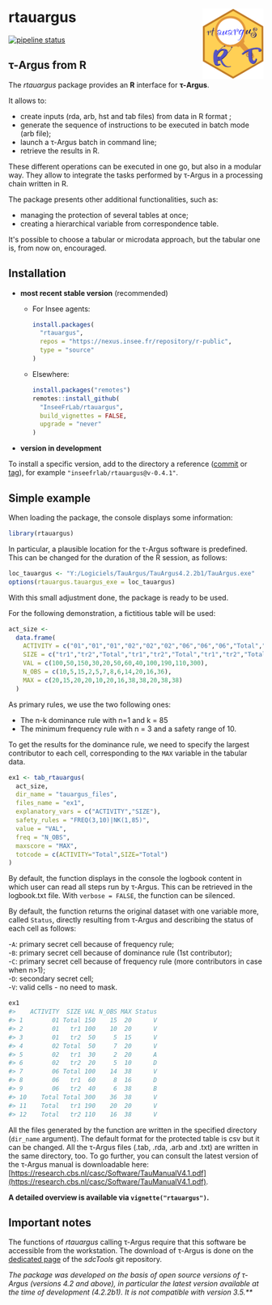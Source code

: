 # rtauargus <a href=' https://inseefrlab.github.io/rtauargus/'><img src='man/figures/rtauargus_logo.png' align="right" height="139" /></a>  

<!-- badges: start -->
[![pipeline status](https://gitlab.insee.fr/outilsconfidentialite/rtauargus/badges/master/pipeline.svg)](https://gitlab.insee.fr/outilsconfidentialite/rtauargus/-/pipelines)
<!-- badges: end -->

<!--![](vignettes/R_logo_small.png) ![](vignettes/TauBall2_small.png)-->

  
## τ-Argus from R

The *rtauargus* package provides an **R** interface for **τ-Argus**.

It allows to:

- create inputs (rda, arb, hst and tab files) from data in R format ;
- generate the sequence of instructions to be executed in batch mode (arb file);
- launch a τ-Argus batch in command line;
- retrieve the results in R.

These different operations can be executed in one go, but also in a modular way.
They allow to integrate the tasks performed by τ-Argus in a processing chain written in R.

The package presents other additional functionalities, such as:  

- managing the protection of several tables at once;
- creating a hierarchical variable from correspondence table.

It's possible to choose a tabular or microdata approach, but the tabular 
one is, from now on, encouraged.

## Installation

* **most recent stable version** (recommended)

  - For Insee agents:  
    ```r
    install.packages(
      "rtauargus",
      repos = "https://nexus.insee.fr/repository/r-public",
      type = "source"
    )
    ```
    
  - Elsewhere:
    ```r
    install.packages("remotes")
    remotes::install_github(
      "InseeFrLab/rtauargus",
      build_vignettes = FALSE,
      upgrade = "never"
    )
    ```

* **version in development**

To install a specific version, add to the directory a reference
([commit](https://github.com/inseefrlab/rtauargus/commits/master) or
[tag](https://github.com/inseefrlab/rtauargus/tags)),
for example `"inseefrlab/rtauargus@v-0.4.1"`.

## Simple example

When loading the package, the console displays some information:


```r
library(rtauargus)
```

In particular, a plausible location for the &tau;-Argus software is
predefined. This can be changed for the duration of the R session, as follows:

```r
loc_tauargus <- "Y:/Logiciels/TauArgus/TauArgus4.2.2b1/TauArgus.exe"
options(rtauargus.tauargus_exe = loc_tauargus)
```

With this small adjustment done, the package is ready to be used.

For the following demonstration, a fictitious table will be used:

```r
act_size <-
  data.frame(
    ACTIVITY = c("01","01","01","02","02","02","06","06","06","Total","Total","Total"),
    SIZE = c("tr1","tr2","Total","tr1","tr2","Total","tr1","tr2","Total","tr1","tr2","Total"),
    VAL = c(100,50,150,30,20,50,60,40,100,190,110,300),
    N_OBS = c(10,5,15,2,5,7,8,6,14,20,16,36),
    MAX = c(20,15,20,20,10,20,16,38,38,20,38,38)
  )
```

As primary rules, we use the two following ones:

- The n-k dominance rule with n=1 and k = 85
- The minimum frequency rule with n = 3 and a safety range of 10.

To get the results for the dominance rule, we need to specify the largest 
contributor to each cell, corresponding to the `MAX` variable in the tabular data.

```r
ex1 <- tab_rtauargus(
  act_size,
  dir_name = "tauargus_files",
  files_name = "ex1",
  explanatory_vars = c("ACTIVITY","SIZE"),
  safety_rules = "FREQ(3,10)|NK(1,85)",
  value = "VAL",
  freq = "N_OBS",
  maxscore = "MAX",
  totcode = c(ACTIVITY="Total",SIZE="Total")
)
```

By default, the function displays in the console the logbook content in which
user can read all steps run by &tau;-Argus. This can be retrieved in the logbook.txt file.
With `verbose = FALSE`, the function can be silenced.

By default, the function returns the original dataset with one variable more,
called `Status`, directly resulting from &tau;-Argus and describing the status of
each cell as follows:
  
-`A`: primary secret cell because of frequency rule;  
-`B`: primary secret cell because of dominance rule (1st contributor);  
-`C`: primary secret cell because of frequency rule (more contributors in case when n>1);  
-`D`: secondary secret cell;  
-`V`: valid cells - no need to mask.


```r
ex1
#>    ACTIVITY  SIZE VAL N_OBS MAX Status
#> 1        01 Total 150    15  20      V
#> 2        01   tr1 100    10  20      V
#> 3        01   tr2  50     5  15      V
#> 4        02 Total  50     7  20      V
#> 5        02   tr1  30     2  20      A
#> 6        02   tr2  20     5  10      D
#> 7        06 Total 100    14  38      V
#> 8        06   tr1  60     8  16      D
#> 9        06   tr2  40     6  38      B
#> 10    Total Total 300    36  38      V
#> 11    Total   tr1 190    20  20      V
#> 12    Total   tr2 110    16  38      V
```


All the files generated by the function are written in the specified directory
(`dir_name` argument). 
The default format for the protected table is csv but it can be changed.
All the &tau;-Argus files (.tab, .rda, .arb and .txt) are written in the
same directory, too. To go further, you can consult the latest version of the 
&tau;-Argus manual is downloadable here:
[https://research.cbs.nl/casc/Software/TauManualV4.1.pdf](https://research.cbs.nl/casc/Software/TauManualV4.1.pdf).


**A detailed overview is available via `vignette("rtauargus")`.**

## Important notes

The functions of *rtauargus* calling τ-Argus require that this software be accessible from the workstation. The download of τ-Argus is done on the [dedicated page](https://github.com/sdcTools/tauargus/releases) of the *sdcTools* git repository.

_The package was developed on the basis of open source versions of &tau;-Argus 
(versions 4.2 and above), in particular the latest version available at the 
time of development (4.2.2b1). It is not compatible with version 3.5.**_
